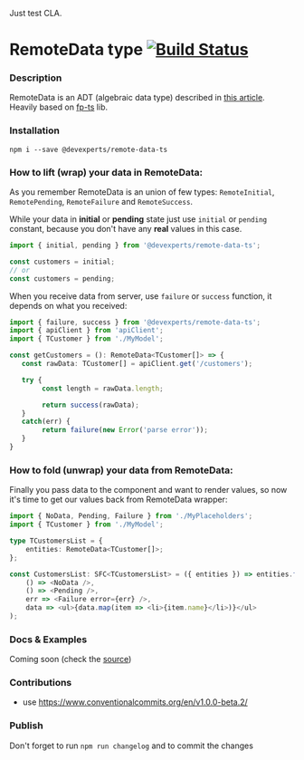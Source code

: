 Just test CLA.

# RemoteData type [![Build Status](https://travis-ci.org/devexperts/remote-data-ts.svg?branch=master)](https://travis-ci.org/devexperts/remote-data-ts)
### Description
RemoteData is an ADT (algebraic data type) described in [this article](https://medium.com/@gcanti/slaying-a-ui-antipattern-with-flow-5eed0cfb627b). Heavily based on [fp-ts](https://github.com/gcanti/fp-ts) lib.

### Installation
`npm i --save @devexperts/remote-data-ts`

### How to lift (wrap) your data in RemoteData:
As you remember RemoteData is an union of few types: `RemoteInitial`, `RemotePending`, `RemoteFailure` and `RemoteSuccess`.

While your data in **initial** or **pending** state just use `initial` or `pending` constant, because you don't have any **real** values in this case.

```ts
import { initial, pending } from '@devexperts/remote-data-ts';

const customers = initial;
// or
const customers = pending;
```

When you receive data from server, use `failure` or `success` function, it depends on what you received:

```ts
import { failure, success } from '@devexperts/remote-data-ts';
import { apiClient } from 'apiClient';
import { TCustomer } from './MyModel';

const getCustomers = (): RemoteData<TCustomer[]> => {
   const rawData: TCustomer[] = apiClient.get('/customers');

   try {
        const length = rawData.length;

        return success(rawData);
   }
   catch(err) {
        return failure(new Error('parse error'));
   }
}
```

### How to fold (unwrap) your data from RemoteData:
Finally you pass data to the component and want to render values, so now it's time to get our values back from RemoteData wrapper:

```ts
import { NoData, Pending, Failure } from './MyPlaceholders';
import { TCustomer } from './MyModel';

type TCustomersList = {
    entities: RemoteData<TCustomer[]>;
};

const CustomersList: SFC<TCustomersList> = ({ entities }) => entities.foldL(
    () => <NoData />,
    () => <Pending />,
    err => <Failure error={err} />,
    data => <ul>{data.map(item => <li>{item.name}</li>)}</ul>
);
```

### Docs & Examples
Coming soon (check the [source](src/remote-data.ts))


### Contributions
- use https://www.conventionalcommits.org/en/v1.0.0-beta.2/

### Publish
Don't forget to run `npm run changelog` and to commit the changes
